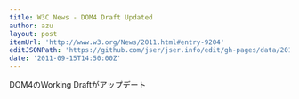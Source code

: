 ```yaml
---
title: W3C News - DOM4 Draft Updated
author: azu
layout: post
itemUrl: 'http://www.w3.org/News/2011.html#entry-9204'
editJSONPath: 'https://github.com/jser/jser.info/edit/gh-pages/data/2011/09/index.json'
date: '2011-09-15T14:50:00Z'
---
```

DOM4のWorking Draftがアップデート
